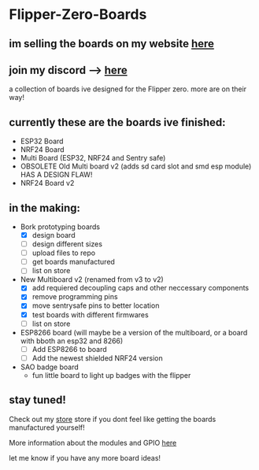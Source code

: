 # Flipper-Zero-Boards

## im selling the boards on my website [here](https://www.borkelectronics.com/)

## join my discord         --> [here](https://discord.gg/AVAeRuQTN2)

a collection of boards ive designed for the Flipper zero. more are on their way!

## currently these are the boards ive finished:
- ESP32 Board
- NRF24 Board
- Multi Board (ESP32, NRF24 and Sentry safe)
- OBSOLETE Old Multi board v2 (adds sd card slot and smd esp module) HAS A DESIGN FLAW!
- NRF24 Board v2

## in the making:

- Bork prototyping boards
  - [x] design board
  - [ ] design different sizes
  - [ ] upload files to repo
  - [ ] get boards manufactured
  - [ ] list on store

- New Multiboard v2 (renamed from v3 to v2)
  - [x] add requiered decoupling caps and other neccessary components
  - [x] remove programming pins
  - [x] move sentrysafe pins to better location
  - [x] test boards with different firmwares
  - [ ] list on store
  
- ESP8266 board (will maybe be a version of the multiboard, or a board with bboth an esp32 and 8266)
  - [ ] Add ESP8266 to board
  - [ ] Add the newest shielded NRF24 version 
  
- SAO badge board
  - fun little board to light up badges with the flipper
  


## stay tuned!

Check out my [store](https://www.borkelectronics.com/) store if you dont feel like getting the boards manufactured yourself!

More information about the modules and GPIO [here](https://github.com/UberGuidoZ/Flipper/blob/main/GPIO/ReadMe.md)

let me know if  you have any more board ideas!
